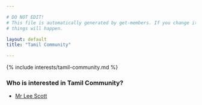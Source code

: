 ```yaml
---

# DO NOT EDIT!
# This file is automatically generated by get-members. If you change it, bad
# things will happen.

layout: default
title: "Tamil Community"

---
```


{% include interests/tamil-community.md %}

### Who is interested in Tamil Community?


* [Mr Lee Scott](/members/mr-lee-scott.html)
